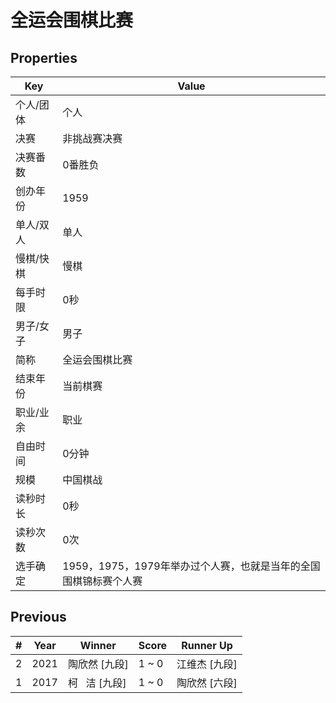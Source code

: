 # 全运会围棋比赛

## Properties

| Key | Value |
| --- | ----- |
| 个人/团体 | 个人 |
| 决赛 | 非挑战赛决赛 |
| 决赛番数 | 0番胜负 |
| 创办年份 | 1959 |
| 单人/双人 | 单人 |
| 慢棋/快棋 | 慢棋 |
| 每手时限 | 0秒 |
| 男子/女子 | 男子 |
| 简称 | 全运会围棋比赛 |
| 结束年份 | 当前棋赛 |
| 职业/业余 | 职业 |
| 自由时间 | 0分钟 |
| 规模 | 中国棋战 |
| 读秒时长 | 0秒 |
| 读秒次数 | 0次 |
| 选手确定 | 1959，1975，1979年举办过个人赛，也就是当年的全国围棋锦标赛个人赛 |

## Previous

| # | Year | Winner | Score | Runner Up |
| --- | --- | --- | --- | --- |
| 2 | 2021 | 陶欣然 [九段] | 1 ~ 0 | 江维杰 [九段] |
| 1 | 2017 | 柯   洁 [九段] | 1 ~ 0 | 陶欣然 [六段] |

